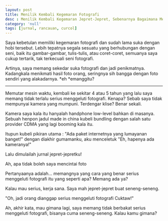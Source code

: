 ```yaml
---
layout: post
title: Menilik Kembali Kegemaran Fotografi
desc : Menilik Kembali Kegemaran Jepret-Jepret, Sebenarnya Bagaimana Memaknai Keseriusan Menggeluti Fotografi?.
category: 'null'
tags: [jurnal, rancauan, curcol]
---
```


Saya kebetulan memiliki kegemaran fotografi dan sudah lama suka dengan hobi tersebut. Lebih tepatnya segala sesuatu yang berhubungan dengan seni, baik itu gambar-gambar, tulis-tulis, atau coret-coret, semuanya saya cukup tertarik, tak terkecuali seni fotografi.



Artinya, saya memang sekedar suka fotografi dan jadi penikmatnya. Kadangkala menikmati hasil foto orang, seringnya sih bangga dengan foto sendiri yang alakadarnya. *eh *emanggitu?



***



Memutar mesin waktu, kembali ke sekitar 4 atau 5 tahun yang lalu saya memang tidak terlalu serius menggeluti fotografi. Kenapa? Sebab saya tidak mempunyai kamera yang mumpuni. Terdengar klise? Benar sekali.



Kamera saya kala itu hanyalah handphone low-level bahkan di masanya. Sebuah henpon jadul made in china kubeli bundling dengan salah satu provider CDMA yang lagi booming kala itu.



Itupun kubeli pikiran utama : "Ada paket internetnya yang lumayanan banget!" dengan diakhir gumamanku, aku menceletuk "Eh, hapenya ada kameranya!"



Lalu dimulailah jurnal jepret-jepretku!













Ah, apa tidak boleh saya mencintai foto



Pertanyaanya adalah... memangnya yang cara yang benar serius menggeluti fotografi itu yang seperti apa? Memang ada ya?



Kalau mau serius, kerja sana. Saya mah jepret-jepret buat seneng-seneng.









"Oh, jadi orang dianggap serius menggeluti fotografi Cuktaw!"



Ah, akhir kata, mau gimana lagi, saya memang tidak berbakat serius menggeluti fotografi, bisanya cuma seneng-seneng. Kalau kamu gimana?
